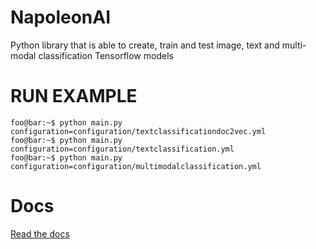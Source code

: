 # NapoleonAI
Python library that is able to create, train and test image, text and multi-modal classification Tensorflow models

# RUN EXAMPLE

```console
foo@bar:~$ python main.py configuration=configuration/textclassificationdoc2vec.yml
foo@bar:~$ python main.py configuration=configuration/textclassification.yml
foo@bar:~$ python main.py configuration=configuration/multimodalclassification.yml

```


# Docs
[Read the docs](https://napoleonai.readthedocs.io/en/latest/index.html)